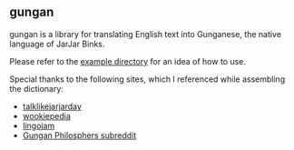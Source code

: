 ## gungan

gungan is a library for translating English text into Gunganese, the native
language of JarJar Binks. 

Please refer to the [example directory](example/main.go) for an idea of how to
use. 


Special thanks to the following sites, which I referenced while assembling the dictionary:

- [talklikejarjarday](https://talklikejarjarday.com/)
- [wookiepedia](https://starwars.fandom.com/wiki/Gungan_Basic)
- [lingojam](https://lingojam.com/EnglishtoGunganese)
- [Gungan Philosphers subreddit](https://www.reddit.com/r/Gungan_Philosophers/)

